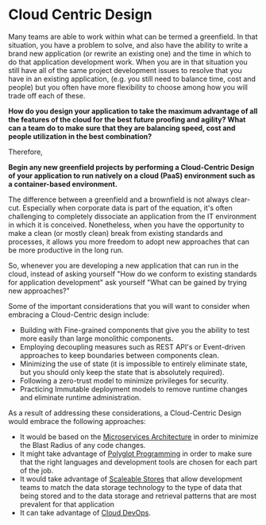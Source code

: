 # Cloud Centric Design

Many teams are able to work within what can be termed a greenfield.  In that situation, you have a problem to solve, and also have the ability to write a brand new application (or rewrite an existing one) and the time in which to do that application development work.  When you are in that situation you still have all of the same project development issues to resolve that you have in an existing application, (e.g. you still need to balance time, cost and people) but you often have more flexibility to choose among how you will trade off each of these.

**How do you design your application to take the maximum advantage of all the features of the cloud for the best future proofing and agility?  What can a team do to make sure that they are balancing speed, cost and people utilization in the best combination?**

Therefore,

**Begin any new greenfield projects by performing a Cloud-Centric Design of your application to run natively on a cloud (PaaS) environment such as a container-based environment.**

The difference between a greenfield and a brownfield is not always clear-cut.  Especially when corporate data is part of the equation, it's often challenging to completely dissociate an application from the IT environment in which it is conceived. Nonetheless, when you have the opportunity to make a clean (or mostly clean) break from existing standards and processes, it allows you more freedom to adopt new approaches that can be more productive in the long run.

So, whenever you are developing a new application that can run in the cloud, instead of asking yourself "How do we conform to existing standards for application development" ask yourself "What can be gained by trying new approaches?"  

Some of the important considerations that you will want to consider when embracing a Cloud-Centric design include: 

* Building with Fine-grained components that give you the ability to test more easily than large monolithic components.
* Employing decoupling measures such as REST API's or Event-driven approaches to keep boundaries between components clean.
* Minimizing the use of state (it is impossible to entirely eliminate state, but you should only keep the state that is absolutely required).
* Following a zero-trust model to minimize privileges for security.
* Practicing Immutable deployment models to remove runtime changes and eliminate runtime administration. 

As a result of addressing these considerations, a Cloud-Centric Design would embrace the following approaches:

* It would be based on the [Microservices Architecture](../Microservices/Microservices-Architecture.md) in order to minimize the Blast Radius of any code changes.
* It might take advantage of [Polyglot Programming](../Microservices/Polyglot-Development.md) in order to make sure that the right languages and development tools are chosen for each part of the job. 
* It would take advantage of [Scaleable Stores](../Scalable-Store/Scalable-Store.md) that allow development teams to match the data storage technology to the type of data that being stored and to the data storage and retrieval patterns that are most prevalent for that application
* It can take advantage of [Cloud DevOps](../Cloud-Native-DevOps/README.md).

